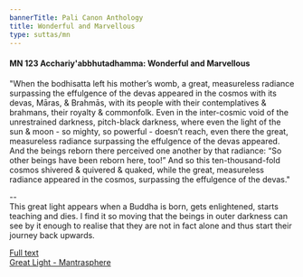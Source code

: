 ```yaml
---
bannerTitle: Pali Canon Anthology
title: Wonderful and Marvellous
type: suttas/mn
---
```


#### MN 123 Acchariy'abbhutadhamma: Wonderful and Marvellous

"When the bodhisatta left his mother’s womb, a great, measureless radiance
surpassing the effulgence of the devas appeared in the cosmos with its devas,
Māras, & Brahmās, with its people with their contemplatives & brahmans, their
royalty & commonfolk. Even in the inter-cosmic void of the unrestrained
darkness, pitch-black darkness, where even the light of the sun & moon - so
mighty, so powerful - doesn’t reach, even there the great, measureless radiance
surpassing the effulgence of the devas appeared. And the beings reborn there
perceived one another by that radiance: “So other beings have been reborn here,
too!” And so this ten-thousand-fold cosmos shivered & quivered & quaked, while
the great, measureless radiance appeared in the cosmos, surpassing the
effulgence of the devas."

--  
This great light appears when a Buddha is born, gets enlightened, starts
teaching and dies. I find it so moving that the beings in outer darkness can
see by it enough to realise that they are not in fact alone and thus start
their journey back upwards. 

[Full text](https://www.dhammatalks.org/suttas/MN/MN123.html)  
[Great Light - Mantrasphere](/mantrasphere/great-light/)
